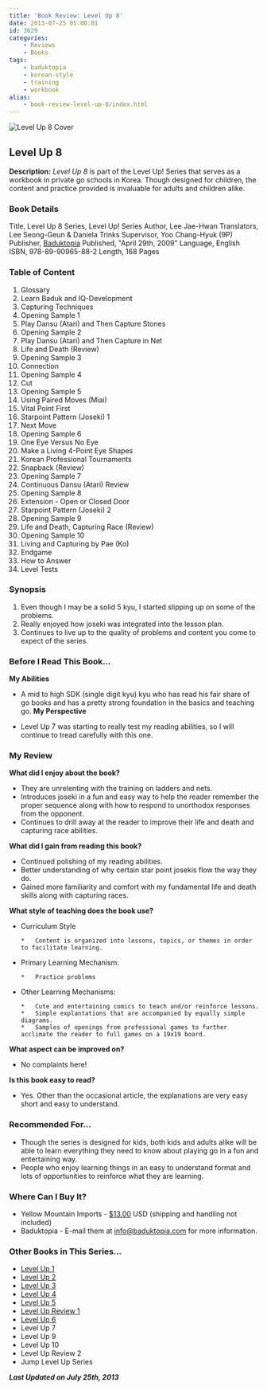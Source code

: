 ```yaml
---
title: 'Book Review: Level Up 8'
date: 2013-07-25 05:00:01
id: 3629
categories:
	- Reviews
	- Books
tags:
	- baduktopia
	- korean-style
	- training
	- workbook
alias:
	- book-review-level-up-8/index.html
---
```


![Level Up 8 Cover](/images/2013/07/levelup8cover.jpg)

## Level Up 8

**Description:** _Level Up 8_ is part of the Level Up! Series that serves as a workbook in private go schools in Korea. Though designed for children, the content and practice provided is invaluable for adults and children alike.

<!--more-->

### Book Details

Title, Level Up 8
Series, Level Up! Series
Author, Lee Jae-Hwan
Translators, Lee Seong-Geun &amp; Daniela Trinks
Supervisor, Yoo Chang-Hyuk (9P)
Publisher, [Baduktopia](http://www.baduktopia.com)
Published, "April 29th, 2009"
Language, English
ISBN, 978-89-90965-88-2
Length, 168 Pages

### Table of Content

1.  Glossary
2.  Learn Baduk and IQ-Development
3.  Capturing Techniques
4.  Opening Sample 1
5.  Play Dansu (Atari) and Then Capture Stones
6.  Opening Sample 2
7.  Play Dansu (Atari) and Then Capture in Net
8.  Life and Death (Review)
9.  Opening Sample 3
10.  Connection
11.  Opening Sample 4
12.  Cut
13.  Opening Sample 5
14.  Using Paired Moves (Miai)
15.  Vital Point First
16.  Starpoint Pattern (Joseki) 1
17.  Next Move
18.  Opening Sample 6
19.  One Eye Versus No Eye
20.  Make a Living 4-Point Eye Shapes
21.  Korean Professional Tournaments
22.  Snapback (Review)
23.  Opening Sample 7
24.  Continuous Dansu (Atari) Review
25.  Opening Sample 8
26.  Extension - Open or Closed Door
27.  Starpoint Pattern (Joseki) 2
28.  Opening Sample 9
29.  Life and Death, Capturing Race (Review)
30.  Opening Sample 10
31.  Living and Capturing by Pae (Ko)
32.  Endgame
33.  How to Answer
34.  Level Tests

### Synopsis

1.  Even though I may be a solid 5 kyu, I started slipping up on some of the problems.
2.  Really enjoyed how joseki was integrated into the lesson plan.
3.  Continues to live up to the quality of problems and content you come to expect of the series.

### Before I Read This Book...

**My Abilities**

*   A mid to high SDK (single digit kyu) kyu who has read his fair share of go books and has a pretty strong foundation in the basics and teaching go.
**My Perspective**

*   Level Up 7 was starting to really test my reading abilities, so I will continue to tread carefully with this one.

### My Review

**What did I enjoy about the book?**

*   They are unrelenting with the training on ladders and nets.
*   Introduces joseki in a fun and easy way to help the reader remember the proper sequence along with how to respond to unorthodox responses from the opponent.
*   Continues to drill away at the reader to improve their life and death and capturing race abilities.

**What did I gain from reading this book?**

*   Continued polishing of my reading abilities.
*   Better understanding of why certain star point josekis flow the way they do.
*   Gained more familiarity and comfort with my fundamental life and death skills along with capturing races.

**What style of teaching does the book use?**

*   Curriculum Style

		*   Content is organized into lessons, topics, or themes in order to facilitate learning.

*   Primary Learning Mechanism:

		*   Practice problems

*   Other Learning Mechanisms:

		*   Cute and entertaining comics to teach and/or reinforce lessons.
		*   Simple explantations that are accompanied by equally simple diagrams.
		*   Samples of openings from professional games to further acclimate the reader to full games on a 19x19 board.

**What aspect can be improved on?**

*   No complaints here!

**Is this book easy to read?**

*   Yes. Other than the occasional article, the explanations are very easy short and easy to understand.

### Recommended For...

*   Though the series is designed for kids, both kids and adults alike will be able to learn everything they need to know about playing go in a fun and entertaining way.
*   People who enjoy learning things in an easy to understand format and lots of opportunities to reinforce what they are learning.

### Where Can I Buy It?

*   Yellow Mountain Imports - [$13.00](https://www.ymimports.com/p-785-level-up-8-16-14-kyu.aspx "Yellow Mountain Imports Purchase Link") USD (shipping and handling not included)
*   Baduktopia - E-mail them at info@baduktopia.com for more information.

### Other Books in This Series...

*   [Level Up 1](http://www.bengozen.com/book-review-level-up-1/ "Book Review: Level Up 1")
*   [Level Up 2](http://www.bengozen.com/book-review-level-up-vol-2/ "Book Review: Level Up 2")
*   [Level Up 3](http://www.bengozen.com/book-review-level-up-3/ "Book Review: Level Up 3")
*   [Level Up 4](http://www.bengozen.com/book-review-level-up-4/ "Book Review: Level Up 4")
*   [Level Up 5](http://www.bengozen.com/book-review-level-up-5/ "Book Review: Level Up 5")
*   [Level Up Review 1](http://www.bengozen.com/book-review-level-up-review-1/ "Book Review: Level Up Review 1")
*   [Level Up 6](http://www.bengozen.com/book-review-level-up-6/ "Book Review: Level Up 6")
*   Level Up 7
*   Level Up 9
*   Level Up 10
*   Level Up Review 2
*   Jump Level Up Series

_**Last Updated on July 25th, 2013**_
